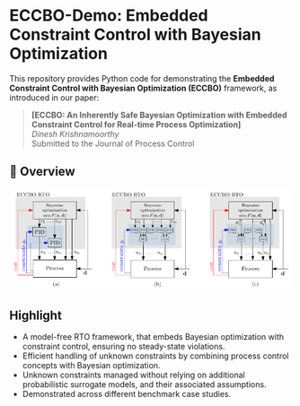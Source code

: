 # ECCBO-Demo: Embedded Constraint Control with Bayesian Optimization

This repository provides Python code for demonstrating the **Embedded Constraint Control with Bayesian Optimization (ECCBO)** framework, as introduced in our paper:

> **[ECCBO: An Inherently Safe Bayesian Optimization with Embedded Constraint Control for Real-time Process Optimization]**  
> *Dinesh Krishnamoorthy*  
> Submitted to the Journal of Process Control

## 🧠 Overview


<p align="center">
  <img src="figures/ECCBO_arc.png" width="700" alt="ECCBO architecture" />
</p>

## Highlight

-	A model-free RTO framework, that embeds Bayesian optimization with constraint control, ensuring no steady-state violations.
-	Efficient handling of unknown constraints by combining process control concepts with Bayesian optimization.
-	Unknown constraints managed without relying on additional probabilistic surrogate models, and their associated assumptions.
-	Demonstrated across different benchmark case studies. 


